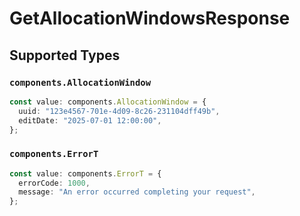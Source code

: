 # GetAllocationWindowsResponse


## Supported Types

### `components.AllocationWindow`

```typescript
const value: components.AllocationWindow = {
  uuid: "123e4567-701e-4d09-8c26-231104dff49b",
  editDate: "2025-07-01 12:00:00",
};
```

### `components.ErrorT`

```typescript
const value: components.ErrorT = {
  errorCode: 1000,
  message: "An error occurred completing your request",
};
```

